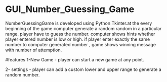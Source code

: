 # GUI_Number_Guessing_Game

NumberGuessingGame is developed using Python Tkinter.at the every beginning of the game computer generate
a random random in a particular range. player have to guess the number.
computer shows hints whether player entered number is low or high. if player enter exactly the same number
to computer generated number , game shows winning message with number of attemption.

#features 
1-New Game - player can start a new game at any point. 

2- settings - player can add a custom lower and upper range to generate a random number.
